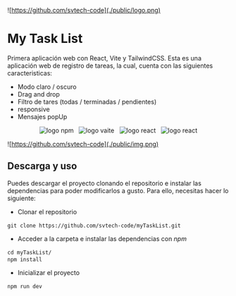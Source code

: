 
![https://github.com/svtech-code](./public/logo.png)

# My Task List

Primera aplicación web con React, Vite y TailwindCSS.
Esta es una aplicación web de registro de tareas, la cual, cuenta con las siguientes caracteristicas:

- Modo claro / oscuro
- Drag and drop
- Filtro de tares (todas / terminadas / pendientes)
- responsive
- Mensajes popUp

<p align="center">
    <img src="https://img.shields.io/badge/npm-CB3837.svg?logo=npm&logoColor=white" alt="logo npm">
  &nbsp;
    <img src="https://img.shields.io/badge/vite-%23646CFF?logo=vite&logoColor=%23FFD62E" alt="logo vaite">
  &nbsp;
    <img src="https://img.shields.io/badge/React-222222.svg?logo=React&logoColor=61DAFB" alt="logo react">
  &nbsp;
    <img src="https://img.shields.io/badge/tailwindcss-%2338B2AC.svg?logo=tailwind-css&logoColor=white" alt="logo react">
</p>

![https://github.com/svtech-code](./public/img.png)

## Descarga y uso

Puedes descargar el proyecto clonando el repositorio e instalar las dependencias para poder modificarlos a gusto. Para ello, necesitas hacer lo siguiente:

- Clonar el repositorio

```
git clone https://github.com/svtech-code/myTaskList.git
```

- Acceder a la carpeta e instalar las dependencias con *npm*

```
cd myTaskList/
npm install
```

- Inicializar el proyecto

```
npm run dev
```
